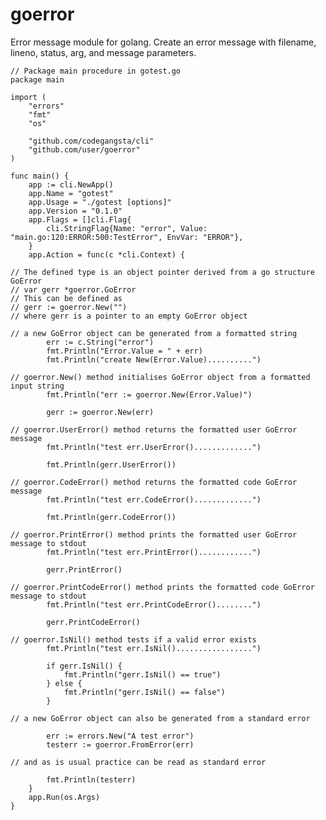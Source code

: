 # goerror
Error message module for golang. Create an error message with filename, lineno, status, arg, and message parameters.

    // Package main procedure in gotest.go
	package main

	import (
		"errors"
		"fmt"
		"os"

		"github.com/codegangsta/cli"
		"github.com/user/goerror"
	)

	func main() {
		app := cli.NewApp()
		app.Name = "gotest"
		app.Usage = "./gotest [options]"
		app.Version = "0.1.0"
		app.Flags = []cli.Flag{
			cli.StringFlag{Name: "error", Value: "main.go:120:ERROR:500:TestError", EnvVar: "ERROR"},
		}
		app.Action = func(c *cli.Context) {
		
    // The defined type is an object pointer derived from a go structure GoError
    // var gerr *goerror.GoError
    // This can be defined as
    // gerr := goerror.New("")
    // where gerr is a pointer to an empty GoError object
    
    // a new GoError object can be generated from a formatted string
			err := c.String("error")
			fmt.Println("Error.Value = " + err)
			fmt.Println("create New(Error.Value)..........")
    
    // goerror.New() method initialises GoError object from a formatted input string
			fmt.Println("err := goerror.New(Error.Value)")
    
			gerr := goerror.New(err)
    
    // goerror.UserError() method returns the formatted user GoError message
			fmt.Println("test err.UserError().............")
    
			fmt.Println(gerr.UserError())
    
    // goerror.CodeError() method returns the formatted code GoError message
			fmt.Println("test err.CodeError().............")
    
			fmt.Println(gerr.CodeError())
    
    // goerror.PrintError() method prints the formatted user GoError message to stdout
			fmt.Println("test err.PrintError()............")
    
			gerr.PrintError()
    
    // goerror.PrintCodeError() method prints the formatted code GoError message to stdout
			fmt.Println("test err.PrintCodeError()........")
    
			gerr.PrintCodeError()
    
    // goerror.IsNil() method tests if a valid error exists
			fmt.Println("test err.IsNil().................")
    
			if gerr.IsNil() {
				fmt.Println("gerr.IsNil() == true")
			} else {
				fmt.Println("gerr.IsNil() == false")
			}
    
    // a new GoError object can also be generated from a standard error
    
			err := errors.New("A test error")
			testerr := goerror.FromError(err)
    
    // and as is usual practice can be read as standard error
    
			fmt.Println(testerr)
		}
		app.Run(os.Args)
	}

